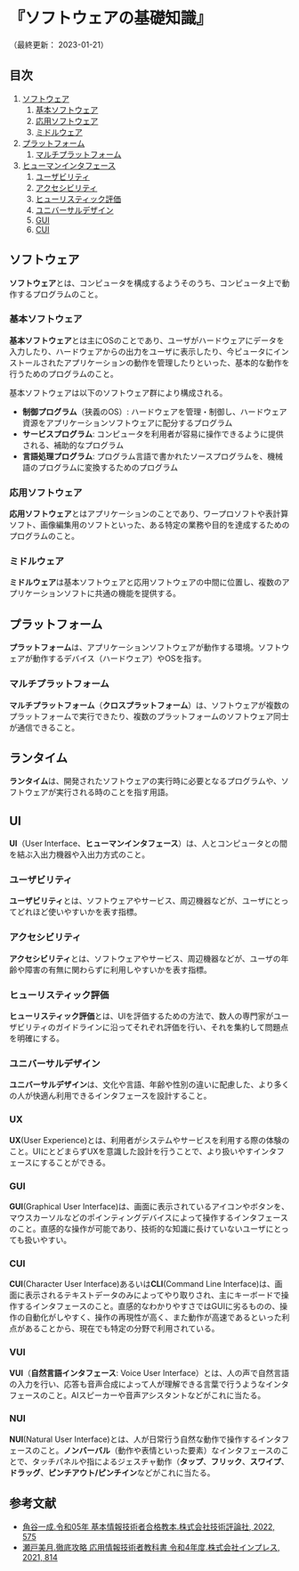 # 『ソフトウェアの基礎知識』

（最終更新： 2023-01-21）


## 目次

1. [ソフトウェア](#ソフトウェア)
	1. [基本ソフトウェア](#基本ソフトウェア)
	1. [応用ソフトウェア](#応用ソフトウェア)
	1. [ミドルウェア](#ミドルウェア)
1. [プラットフォーム](#プラットフォーム)
	1. [マルチプラットフォーム](#マルチプラットフォーム)
1. [ヒューマンインタフェース](#ヒューマンインタフェース)
	1. [ユーザビリティ](#ユーザビリティ)
	1. [アクセシビリティ](#アクセシビリティ)
	1. [ヒューリスティック評価](#ヒューリスティック評価)
	1. [ユニバーサルデザイン](#ユニバーサルデザイン)
	1. [GUI](#gui)
	1. [CUI](#cui)


## ソフトウェア

**ソフトウェア**とは、コンピュータを構成するようそのうち、コンピュータ上で動作するプログラムのこと。

### 基本ソフトウェア

**基本ソフトウェア**とは主にOSのことであり、ユーザがハードウェアにデータを入力したり、ハードウェアからの出力をユーザに表示したり、今ピュータにインストールされたアプリケーションの動作を管理したりといった、基本的な動作を行うためのプログラムのこと。

基本ソフトウェアは以下のソフトウェア群により構成される。

- **制御プログラム**（狭義のOS）: ハードウェアを管理・制御し、ハードウェア資源をアプリケーションソフトウェアに配分するプログラム
- **サービスプログラム**: コンピュータを利用者が容易に操作できるように提供される、補助的なプログラム
- **言語処理プログラム**: プログラム言語で書かれたソースプログラムを、機械語のプログラムに変換するためのプログラム

### 応用ソフトウェア

**応用ソフトウェア**とはアプリケーションのことであり、ワープロソフトや表計算ソフト、画像編集用のソフトといった、ある特定の業務や目的を達成するためのプログラムのこと。

### ミドルウェア

**ミドルウェア**は基本ソフトウェアと応用ソフトウェアの中間に位置し、複数のアプリケーションソフトに共通の機能を提供する。


## プラットフォーム

**プラットフォーム**は、アプリケーションソフトウェアが動作する環境。ソフトウェアが動作するデバイス（ハードウェア）やOSを指す。

### マルチプラットフォーム

**マルチプラットフォーム**（**クロスプラットフォーム**）は、ソフトウェアが複数のプラットフォームで実行できたり、複数のプラットフォームのソフトウェア同士が通信できること。


## ランタイム

**ランタイム**は、開発されたソフトウェアの実行時に必要となるプログラムや、ソフトウェアが実行される時のことを指す用語。


## UI

**UI**（User Interface、**ヒューマンインタフェース**）は、人とコンピュータとの間を結ぶ入出力機器や入出力方式のこと。

### ユーザビリティ

**ユーザビリティ**とは、ソフトウェアやサービス、周辺機器などが、ユーザにとってどれほど使いやすいかを表す指標。

### アクセシビリティ

**アクセシビリティ**とは、ソフトウェアやサービス、周辺機器などが、ユーザの年齢や障害の有無に関わらずに利用しやすいかを表す指標。

### ヒューリスティック評価

**ヒューリスティック評価**とは、UIを評価するための方法で、数人の専門家がユーザビリティのガイドラインに沿ってそれぞれ評価を行い、それを集約して問題点を明確にする。

### ユニバーサルデザイン

**ユニバーサルデザイン**は、文化や言語、年齢や性別の違いに配慮した、より多くの人が快適ん利用できるインタフェースを設計すること。

### UX

**UX**(User Experience)とは、利用者がシステムやサービスを利用する際の体験のこと。UIにとどまらずUXを意識した設計を行うことで、より扱いやすインタフェースにすることができる。

### GUI

**GUI**(Graphical User Interface)は、画面に表示されているアイコンやボタンを、マウスカーソルなどのポインティングデバイスによって操作するインタフェースのこと。直感的な操作が可能であり、技術的な知識に長けていないユーザにとっても扱いやすい。

### CUI

**CUI**(Character User Interface)あるいは**CLI**(Command Line Interface)は、画面に表示されるテキストデータのみによってやり取りされ、主にキーボードで操作するインタフェースのこと。直感的なわかりやすさではGUIに劣るものの、操作の自動化がしやすく、操作の再現性が高く、また動作が高速であるといった利点があることから、現在でも特定の分野で利用されている。

### VUI

**VUI**（**自然言語インタフェース**: Voice User Interface）とは、人の声で自然言語の入力を行い、応答も音声合成によって人が理解できる言葉で行うようなインタフェースのこと。AIスピーカーや音声アシスタントなどがこれに当たる。

### NUI

**NUI**(Natural User Interface)とは、人が日常行う自然な動作で操作するインタフェースのこと。**ノンバーバル**（動作や表情といった要素）なインタフェースのことで、タッチパネルや指によるジェスチャ動作（**タップ**、**フリック**、**スワイプ**、**ドラッグ**、**ピンチアウト/ピンチイン**などがこれに当たる。


## 参考文献

- [角谷一成.令和05年 基本情報技術者合格教本.株式会社技術評論社, 2022, 575](https://gihyo.jp/book/2022/978-4-297-13164-7)
- [瀬戸美月.徹底攻略 応用情報技術者教科書 令和4年度.株式会社インプレス, 2021, 814](https://book.impress.co.jp/books/1121101057)

